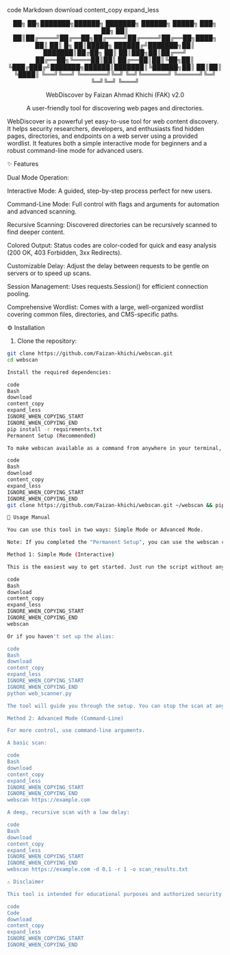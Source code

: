 code
Markdown
download
content_copy
expand_less

<div align="center">  ██╗    ██╗███████╗██████╗ ███████╗ ██████╗ █████╗ ███╗   ██╗  
██║    ██║██╔════╝██╔══██╗██╔════╝██╔════╝██╔══██╗████╗  ██║  
██║ █╗ ██║█████╗  ██████╔╝███████╗██║     ███████║██╔██╗ ██║  
██║███╗██║██╔══╝  ██╔══██╗╚════██║██║     ██╔══██║██║╚██╗██║  
╚███╔███╔╝███████╗██████║███████║╚██████╗██║  ██║██║ ╚████║  
 ╚══╝╚══╝ ╚══════╝╚═╝  ╚═╝╚══════╝ ╚═════╝╚═╝  ╚═╝╚═╝  ╚═══╝

WebDiscover by Faizan Ahmad Khichi (FAK) v2.0

A user-friendly tool for discovering web pages and directories.

</div>  WebDiscover is a powerful yet easy-to-use tool for web content discovery. It helps security researchers, developers, and enthusiasts find hidden pages, directories, and endpoints on a web server using a provided wordlist. It features both a simple interactive mode for beginners and a robust command-line mode for advanced users.


✨ Features

Dual Mode Operation:

Interactive Mode: A guided, step-by-step process perfect for new users.

Command-Line Mode: Full control with flags and arguments for automation and advanced scanning.


Recursive Scanning: Discovered directories can be recursively scanned to find deeper content.

Colored Output: Status codes are color-coded for quick and easy analysis (200 OK, 403 Forbidden, 3xx Redirects).

Customizable Delay: Adjust the delay between requests to be gentle on servers or to speed up scans.

Session Management: Uses requests.Session() for efficient connection pooling.

Comprehensive Wordlist: Comes with a large, well-organized wordlist covering common files, directories, and CMS-specific paths.


⚙️ Installation

1. Clone the repository:

```bash
git clone https://github.com/Faizan-khichi/webscan.git  
cd webscan

Install the required dependencies:

code
Bash
download
content_copy
expand_less
IGNORE_WHEN_COPYING_START
IGNORE_WHEN_COPYING_END
pip install -r requirements.txt
Permanent Setup (Recommended)

To make webscan available as a command from anywhere in your terminal, run this one-liner. This will clone the tool, install dependencies, and create a permanent alias.

code
Bash
download
content_copy
expand_less
IGNORE_WHEN_COPYING_START
IGNORE_WHEN_COPYING_END
git clone https://github.com/Faizan-khichi/webscan.git ~/webscan && pip install -r ~/webscan/requirements.txt && echo "alias webscan='python ~/webscan/web_scanner.py'" >> ~/.bashrc && source ~/.bashrc

🚀 Usage Manual

You can use this tool in two ways: Simple Mode or Advanced Mode.

Note: If you completed the "Permanent Setup", you can use the webscan command instead of python web_scanner.py.

Method 1: Simple Mode (Interactive)

This is the easiest way to get started. Just run the script without any arguments.

code
Bash
download
content_copy
expand_less
IGNORE_WHEN_COPYING_START
IGNORE_WHEN_COPYING_END
webscan

Or if you haven't set up the alias:

code
Bash
download
content_copy
expand_less
IGNORE_WHEN_COPYING_START
IGNORE_WHEN_COPYING_END
python web_scanner.py

The tool will guide you through the setup. You can stop the scan at any time by pressing Ctrl + C.

Method 2: Advanced Mode (Command-Line)

For more control, use command-line arguments.

A basic scan:

code
Bash
download
content_copy
expand_less
IGNORE_WHEN_COPYING_START
IGNORE_WHEN_COPYING_END
webscan https://example.com

A deep, recursive scan with a low delay:

code
Bash
download
content_copy
expand_less
IGNORE_WHEN_COPYING_START
IGNORE_WHEN_COPYING_END
webscan https://example.com -d 0.1 -r 1 -o scan_results.txt

⚠️ Disclaimer

This tool is intended for educational purposes and authorized security assessments only. The author is not responsible for any misuse or damage caused by this program. Always obtain permission from the website owner before scanning.

code
Code
download
content_copy
expand_less
IGNORE_WHEN_COPYING_START
IGNORE_WHEN_COPYING_END
